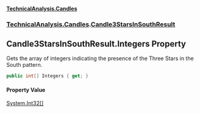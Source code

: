 #### [TechnicalAnalysis.Candles](TechnicalAnalysis.Candles.md 'TechnicalAnalysis.Candles')
### [TechnicalAnalysis.Candles](TechnicalAnalysis.Candles.md#TechnicalAnalysis.Candles 'TechnicalAnalysis.Candles').[Candle3StarsInSouthResult](Candle3StarsInSouthResult.md 'TechnicalAnalysis.Candles.Candle3StarsInSouthResult')

## Candle3StarsInSouthResult.Integers Property

Gets the array of integers indicating the presence of the Three Stars in the South pattern.

```csharp
public int[] Integers { get; }
```

#### Property Value
[System.Int32](https://docs.microsoft.com/en-us/dotnet/api/System.Int32 'System.Int32')[[]](https://docs.microsoft.com/en-us/dotnet/api/System.Array 'System.Array')
